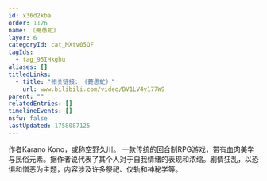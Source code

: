 ```yaml
---
id: x36d2kba
order: 1126
name: 《薨愚虻》
layer: 6
categoryId: cat_MXtv05QF
tagIds:
  - tag_95IHkghu
aliases: []
titledLinks:
  - title: "相关链接: 《薨愚虻》"
    url: www.bilibili.com/video/BV1LV4y177W9
parent: ""
relatedEntries: []
timelineEvents: []
nsfw: false
lastUpdated: 1758087125
---
```


作者Karano Kono，或称空野久川。 一款传统的回合制RPG游戏，带有血肉美学与民俗元素。据作者说代表了其个人对于自我情绪的表现和浓缩。剧情狂乱，以恐惧和憎恶为主题，内容涉及许多祭祀、仪轨和神秘学等。